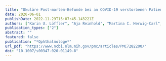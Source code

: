 ```yaml
---
title: "Okuläre Post-mortem-Befunde bei an COVID-19 verstorbenen Patienten"
date: 2020-06-01
publishDate: 2022-11-29T15:07:45.143221Z
authors: ["Karin U. Löffler", "Aja Reinhold", "Martina C. Herwig-Carl", "Alexandar Tzankov", "Frank G. Holz", "Hendrik P. N. Scholl", "Peter Meyer"]
publication_types: ["2"]
abstract: ""
featured: false
publication: "*Ophthalmologe*"
url_pdf: "https://www.ncbi.nlm.nih.gov/pmc/articles/PMC7282200/"
doi: "10.1007/s00347-020-01149-8"
---
```


